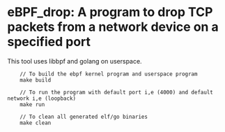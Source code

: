 # eBPF_drop: A program to drop TCP packets from a network device on a specified port

This tool uses libbpf and golang on userspace.

```make
    // To build the ebpf kernel program and userspace program
    make build
    
    // To run the program with default port i,e (4000) and default network i,e (loopback)
    make run

    // To clean all generated elf/go binaries
    make clean
```
